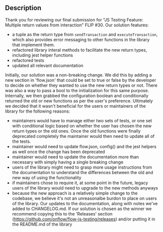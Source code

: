 ## Description
Thank you for reviewing our final submission for "JS Testing Feature: Multiple return values from interaction" FLIP #30. Our solution features:
- a tuple as the return type from `sendTransaction` and `executeTransaction`, which also provides error messaging to other functions in the library that implement them.
- refactored library interal methods to facilitate the new return types, including jest helper functions
- refactored tests 
- updated all relevant documentation

Initially, our solution was a non-breaking change. We did this by adding a new section in 'flow.json' that could be set to true or false by the developer to decide on whether they wanted to use the new return types or not. There was also a way to pass a bool to the initialization for this same purpose. Internally, we then grabbed the configuration boolean and conditionally returned the old or new functions as per the user's preference. Ultimately we decided that it wasn't beneficial for the users or maintainers of the library for the following reasons:
- maintainers would have to manage either two sets of tests, or one set with conditional logic based on whether the user has chosen the new return types or the old ones. Once the old functions were finally deprecated completely the maintainer would then need to update all of the tests.
- maintainer would need to update flow.json, config() and the jest helpers as well once the change has been deprecated
- maintainer would need to update the documentation more than necessary with simply having a single breaking change
- users of the library might need to grasp more usage instructions from the documentation to understand the differences between the old and new way of using the functionality
- if maintainers chose to require it, at some point in the future, legacy users of the library would need to upgrade to the new methods anyways
- because the new approach is a relatively simple change to the codebase, we believe it's not an unreasonalbe burdon to place on users of the library. Our updates to the documentation, along with notes we've added to CHANGELOG.md. If our solution is chosen as the winner we recommend copying this to the 'Releases' section (https://github.com/onflow/flow-js-testing/releases) and/or putting it in the README.md of the library


